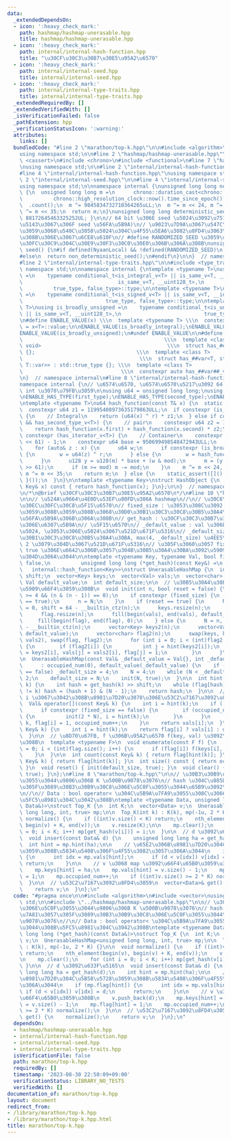 ```yaml
---
data:
  _extendedDependsOn:
  - icon: ':heavy_check_mark:'
    path: hashmap/hashmap-unerasable.hpp
    title: hashmap/hashmap-unerasable.hpp
  - icon: ':heavy_check_mark:'
    path: internal/internal-hash-function.hpp
    title: "\u30CF\u30C3\u30B7\u30E5\u95A2\u6570"
  - icon: ':heavy_check_mark:'
    path: internal/internal-seed.hpp
    title: internal/internal-seed.hpp
  - icon: ':heavy_check_mark:'
    path: internal/internal-type-traits.hpp
    title: internal/internal-type-traits.hpp
  _extendedRequiredBy: []
  _extendedVerifiedWith: []
  _isVerificationFailed: false
  _pathExtension: hpp
  _verificationStatusIcon: ':warning:'
  attributes:
    links: []
  bundledCode: "#line 2 \"marathon/top-k.hpp\"\n\n#include <algorithm>\n#include <vector>\n\
    using namespace std;\n\n#line 2 \"hashmap/hashmap-unerasable.hpp\"\n\n#include\
    \ <cassert>\n#include <chrono>\n#include <functional>\n#line 7 \"hashmap/hashmap-unerasable.hpp\"\
    \nusing namespace std;\n\n#line 2 \"internal/internal-hash-function.hpp\"\n\n\
    #line 4 \"internal/internal-hash-function.hpp\"\nusing namespace std;\n\n#line\
    \ 2 \"internal/internal-seed.hpp\"\n\n#line 4 \"internal/internal-seed.hpp\"\n\
    using namespace std;\n\nnamespace internal {\nunsigned long long non_deterministic_seed()\
    \ {\n  unsigned long long m =\n      chrono::duration_cast<chrono::nanoseconds>(\n\
    \          chrono::high_resolution_clock::now().time_since_epoch())\n        \
    \  .count();\n  m ^= 9845834732710364265uLL;\n  m ^= m << 24, m ^= m >> 31, m\
    \ ^= m << 35;\n  return m;\n}\nunsigned long long deterministic_seed() { return\
    \ 88172645463325252UL; }\n\n// 64 bit \u306E seed \u5024\u3092\u751F\u6210 (\u624B\
    \u5143\u3067\u306F seed \u56FA\u5B9A)\n// \u9023\u7D9A\u3067\u547C\u3073\u51FA\
    \u3059\u3068\u540C\u3058\u5024\u304C\u4F55\u5EA6\u3082\u8FD4\u3063\u3066\u304F\
    \u308B\u306E\u3067\u6CE8\u610F\n// #define RANDOMIZED_SEED \u3059\u308B\u3068\u30B7\
    \u30FC\u30C9\u304C\u30E9\u30F3\u30C0\u30E0\u306B\u306A\u308B\nunsigned long long\
    \ seed() {\n#if defined(NyaanLocal) && !defined(RANDOMIZED_SEED)\n  return deterministic_seed();\n\
    #else\n  return non_deterministic_seed();\n#endif\n}\n\n}  // namespace internal\n\
    #line 2 \"internal/internal-type-traits.hpp\"\n\n#include <type_traits>\nusing\
    \ namespace std;\n\nnamespace internal {\ntemplate <typename T>\nusing is_broadly_integral\
    \ =\n    typename conditional_t<is_integral_v<T> || is_same_v<T, __int128_t> ||\n\
    \                               is_same_v<T, __uint128_t>,\n                 \
    \          true_type, false_type>::type;\n\ntemplate <typename T>\nusing is_broadly_signed\
    \ =\n    typename conditional_t<is_signed_v<T> || is_same_v<T, __int128_t>,\n\
    \                           true_type, false_type>::type;\n\ntemplate <typename\
    \ T>\nusing is_broadly_unsigned =\n    typename conditional_t<is_unsigned_v<T>\
    \ || is_same_v<T, __uint128_t>,\n                           true_type, false_type>::type;\n\
    \n#define ENABLE_VALUE(x) \\\n  template <typename T> \\\n  constexpr bool x##_v\
    \ = x<T>::value;\n\nENABLE_VALUE(is_broadly_integral);\nENABLE_VALUE(is_broadly_signed);\n\
    ENABLE_VALUE(is_broadly_unsigned);\n#undef ENABLE_VALUE\n\n#define ENABLE_HAS_TYPE(var)\
    \                                              \\\n  template <class, class =\
    \ void>                                         \\\n  struct has_##var : std::false_type\
    \ {};                                 \\\n  template <class T>               \
    \                                      \\\n  struct has_##var<T, std::void_t<typename\
    \ T::var>> : std::true_type {}; \\\n  template <class T>                     \
    \                                \\\n  constexpr auto has_##var##_v = has_##var<T>::value;\n\
    \n}  // namespace internal\n#line 8 \"internal/internal-hash-function.hpp\"\n\n\
    namespace internal {\n// \u6574\u6570, \u6574\u6570\u5217\u3092 64 bit unsigned\
    \ int \u3078\u79FB\u3059\n\nusing u64 = unsigned long long;\nusing u128 = __uint128_t;\n\
    \nENABLE_HAS_TYPE(first_type);\nENABLE_HAS_TYPE(second_type);\nENABLE_HAS_TYPE(iterator);\n\
    \ntemplate <typename T>\nu64 hash_function(const T& x) {\n  static u64 r = seed();\n\
    \  constexpr u64 z1 = 11995408973635179863ULL;\n  if constexpr (is_broadly_integral_v<T>)\
    \ {\n    // Integral\n    return (u64(x) ^ r) * z1;\n  } else if constexpr (has_first_type_v<T>\
    \ && has_second_type_v<T>) {\n    // pair\n    constexpr u64 z2 = 10150724397891781847ULL;\n\
    \    return hash_function(x.first) + hash_function(x.second) * z2;\n  } else if\
    \ constexpr (has_iterator_v<T>) {\n    // Container\n    constexpr u64 mod = (1LL\
    \ << 61) - 1;\n    constexpr u64 base = 950699498548472943ULL;\n    u64 m = 0;\n\
    \    for (auto& z : x) {\n      u64 w;\n      if constexpr (is_broadly_integral_v<T>)\
    \ {\n        w = u64(z) ^ r;\n      } else {\n        w = hash_function(z);\n\
    \      }\n      u128 y = u128(m) * base + (w & mod);\n      m = (y & mod) + (y\
    \ >> 61);\n      if (m >= mod) m -= mod;\n    }\n    m ^= m << 24, m ^= m >> 31,\
    \ m ^= m << 35;\n    return m;\n  } else {\n    static_assert([]() { return false;\
    \ }());\n  }\n}\n\ntemplate <typename Key>\nstruct HashObject {\n  size_t operator()(const\
    \ Key& x) const { return hash_function(x); }\n};\n\n}  // namespace internal\n\
    \n/*\n@brief \u30CF\u30C3\u30B7\u30E5\u95A2\u6570\n*/\n#line 10 \"hashmap/hashmap-unerasable.hpp\"\
    \n\n// \u524A\u9664\u4E0D\u53EF\u80FD\u306A hashmap\n//\n// \u30C6\u30F3\u30D7\
    \u30EC\u30FC\u30C8\u5F15\u6570\n// fixed_size : \u3053\u308C\u3092 true \u306B\
    \u3059\u308B\u3059\u308B\u3068\u30D0\u30B1\u30C3\u30C8\u30B5\u30A4\u30BA\u304C\
    \u56FA\u5B9A\u306B\u306A\u308B\n// get_hash : \u30CF\u30C3\u30B7\u30E5\u95A2\u6570\
    \u306E\u6307\u5B9A\n// \u5F15\u6570\n// _default_value : val \u306E\u521D\u671F\
    \u5024, \u3053\u306E\u5024\u3067\u521D\u671F\u5316\n// _default_size :\n// \u30D0\
    \u30B1\u30C3\u30C8\u30B5\u30A4\u30BA, max(4, _default_size) \u4EE5\u4E0A\u306E\
    \ 2 \u3079\u304D\u3067\u521D\u671F\u5316\n// \u305F\u3060\u3057 fixed_size \u304C\
    \ true \u306E\u6642\u306B\u3057\u304B\u30B5\u30A4\u30BA\u3092\u5909\u66F4\u3067\
    \u304D\u306A\u3044\n\ntemplate <typename Key, typename Val, bool fixed_size =\
    \ false,\n          unsigned long long (*get_hash)(const Key&) =\n           \
    \   internal::hash_function<Key>>\nstruct UnerasableHashMap {\n  int N, occupied_num,\
    \ shift;\n  vector<Key> keys;\n  vector<Val> vals;\n  vector<char> flag;\n\n \
    \ Val default_value;\n  int default_size;\n\n  // \u30B5\u30A4\u30BA\u3092 n \u306B\
    \u5909\u66F4\u3059\u308B\n  void init(int n, bool reset = false) {\n    assert(n\
    \ >= 4 && (n & (n - 1)) == 0);\n    if constexpr (fixed_size) {\n      assert(reset\
    \ == true);\n      n = N;\n    }\n    if (reset == true) {\n      N = n, occupied_num\
    \ = 0, shift = 64 - __builtin_ctz(n);\n      keys.resize(n);\n      vals.resize(n);\n\
    \      flag.resize(n);\n      fill(begin(vals), end(vals), default_value);\n \
    \     fill(begin(flag), end(flag), 0);\n    } else {\n      N = n, shift = 64\
    \ - __builtin_ctz(n);\n      vector<Key> keys2(n);\n      vector<Val> vals2(n,\
    \ default_value);\n      vector<char> flag2(n);\n      swap(keys, keys2), swap(vals,\
    \ vals2), swap(flag, flag2);\n      for (int i = 0; i < (int)flag2.size(); i++)\
    \ {\n        if (flag2[i]) {\n          int j = hint(keys2[i]);\n          keys[j]\
    \ = keys2[i], vals[j] = vals2[i], flag[j] = 1;\n        }\n      }\n    }\n  }\n\
    \n  UnerasableHashMap(const Val& _default_value = Val{}, int _default_size = 4)\n\
    \      : occupied_num(0), default_value(_default_value) {\n    if (fixed_size\
    \ == false) _default_size = 4;\n    N = 4;\n    while (N < _default_size) N *=\
    \ 2;\n    default_size = N;\n    init(N, true);\n  }\n\n  int hint(const Key&\
    \ k) {\n    int hash = get_hash(k) >> shift;\n    while (flag[hash] && keys[hash]\
    \ != k) hash = (hash + 1) & (N - 1);\n    return hash;\n  }\n\n  // key \u304C\
    \ i \u3067\u3042\u308B\u8981\u7D20\u3078\u306E\u53C2\u7167\u3092\u8FD4\u3059\n\
    \  Val& operator[](const Key& k) {\n    int i = hint(k);\n    if (!flag[i]) {\n\
    \      if constexpr (fixed_size == false) {\n        if (occupied_num * 2 >= N)\
    \ {\n          init(2 * N), i = hint(k);\n        }\n      }\n      keys[i] =\
    \ k, flag[i] = 1, occupied_num++;\n    }\n    return vals[i];\n  }\n\n  Val get(const\
    \ Key& k) {\n    int i = hint(k);\n    return flag[i] ? vals[i] : default_value;\n\
    \  }\n\n  // \u8D70\u67FB, f \u306B\u95A2\u6570 f(key, val) \u3092\u5165\u308C\
    \u308B\n  template <typename F>\n  void enumerate(const F f) {\n    for (int i\
    \ = 0; i < (int)flag.size(); i++) {\n      if (flag[i]) f(keys[i], vals[i]);\n\
    \    }\n  }\n\n  int count(const Key& k) { return flag[hint(k)]; }\n  bool contain(const\
    \ Key& k) { return flag[hint(k)]; }\n  int size() const { return occupied_num;\
    \ }\n  void reset() { init(default_size, true); }\n  void clear() { init(default_size,\
    \ true); }\n};\n#line 8 \"marathon/top-k.hpp\"\n\n// \u30B3\u30B9\u30C8\u306E\u5C0F\
    \u3055\u3044\u9806\u306B K \u500B\u9078\u3076\n// hash \u304C\u885D\u7A81\u3057\
    \u305F\u3089\u30B3\u30B9\u30C8\u306E\u5C0F\u3055\u3044\u65B9\u3092\u9078\u3076\
    \n//\n// Data : bool operator< \u304C\u5B9A\u7FA9\u3055\u308C\u3066\u3044\u308B\
    \u5FC5\u8981\u304C\u3042\u308B\ntemplate <typename Data, unsigned long long (*get_hash)(const\
    \ Data&)>\nstruct Top_K {\n  int K;\n  vector<Data> v;\n  UnerasableHashMap<unsigned\
    \ long long, int, true> mp;\n\n  Top_K(int k) : K(k), mp(-1u, 2 * K) {}\n\n  void\
    \ normalize() {\n    if ((int)v.size() < K) return;\n    nth_element(begin(v),\
    \ begin(v) + K, end(v));\n    v.resize(K);\n\n    mp.clear();\n    for (int i\
    \ = 0; i < K; i++) mp[get_hash(v[i])] = i;\n  }\n\n  // d \u3092\u633F\u5165\n\
    \  void insert(const Data& d) {\n    unsigned long long ha = get_hash(d);\n  \
    \  int hint = mp.hint(ha);\n\n    // \u65E2\u306B\u8981\u7D20\u304C\u5B58\u5728\
    \u3059\u308B\u5834\u5408\u306F\u4F55\u3082\u3057\u306A\u3044\n    if (mp.flag[hint])\
    \ {\n      int idx = mp.vals[hint];\n      if (d < v[idx]) v[idx] = d;\n     \
    \ return;\n    }\n\n    // v \u3068 map \u3092\u66F4\u65B0\u3059\u308B\n    v.push_back(d);\n\
    \    mp.keys[hint] = ha;\n    mp.vals[hint] = v.size() - 1;\n    mp.flag[hint]\
    \ = 1;\n    mp.occupied_num++;\n    if ((int)v.size() >= 2 * K) normalize();\n\
    \  }\n\n  // \u53C2\u7167\u3092\u8FD4\u3059\n  vector<Data>& get() {\n    normalize();\n\
    \    return v;\n  }\n};\n"
  code: "#pragma once\n\n#include <algorithm>\n#include <vector>\nusing namespace\
    \ std;\n\n#include \"../hashmap/hashmap-unerasable.hpp\"\n\n// \u30B3\u30B9\u30C8\
    \u306E\u5C0F\u3055\u3044\u9806\u306B K \u500B\u9078\u3076\n// hash \u304C\u885D\
    \u7A81\u3057\u305F\u3089\u30B3\u30B9\u30C8\u306E\u5C0F\u3055\u3044\u65B9\u3092\
    \u9078\u3076\n//\n// Data : bool operator< \u304C\u5B9A\u7FA9\u3055\u308C\u3066\
    \u3044\u308B\u5FC5\u8981\u304C\u3042\u308B\ntemplate <typename Data, unsigned\
    \ long long (*get_hash)(const Data&)>\nstruct Top_K {\n  int K;\n  vector<Data>\
    \ v;\n  UnerasableHashMap<unsigned long long, int, true> mp;\n\n  Top_K(int k)\
    \ : K(k), mp(-1u, 2 * K) {}\n\n  void normalize() {\n    if ((int)v.size() < K)\
    \ return;\n    nth_element(begin(v), begin(v) + K, end(v));\n    v.resize(K);\n\
    \n    mp.clear();\n    for (int i = 0; i < K; i++) mp[get_hash(v[i])] = i;\n \
    \ }\n\n  // d \u3092\u633F\u5165\n  void insert(const Data& d) {\n    unsigned\
    \ long long ha = get_hash(d);\n    int hint = mp.hint(ha);\n\n    // \u65E2\u306B\
    \u8981\u7D20\u304C\u5B58\u5728\u3059\u308B\u5834\u5408\u306F\u4F55\u3082\u3057\
    \u306A\u3044\n    if (mp.flag[hint]) {\n      int idx = mp.vals[hint];\n     \
    \ if (d < v[idx]) v[idx] = d;\n      return;\n    }\n\n    // v \u3068 map \u3092\
    \u66F4\u65B0\u3059\u308B\n    v.push_back(d);\n    mp.keys[hint] = ha;\n    mp.vals[hint]\
    \ = v.size() - 1;\n    mp.flag[hint] = 1;\n    mp.occupied_num++;\n    if ((int)v.size()\
    \ >= 2 * K) normalize();\n  }\n\n  // \u53C2\u7167\u3092\u8FD4\u3059\n  vector<Data>&\
    \ get() {\n    normalize();\n    return v;\n  }\n};\n"
  dependsOn:
  - hashmap/hashmap-unerasable.hpp
  - internal/internal-hash-function.hpp
  - internal/internal-seed.hpp
  - internal/internal-type-traits.hpp
  isVerificationFile: false
  path: marathon/top-k.hpp
  requiredBy: []
  timestamp: '2023-08-30 22:50:09+09:00'
  verificationStatus: LIBRARY_NO_TESTS
  verifiedWith: []
documentation_of: marathon/top-k.hpp
layout: document
redirect_from:
- /library/marathon/top-k.hpp
- /library/marathon/top-k.hpp.html
title: marathon/top-k.hpp
---
```

